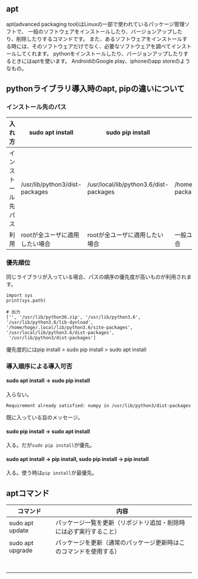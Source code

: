 ## apt
apt(advanced packaging tool)はLinuxの一部で使われているパッケージ管理ソフトで、
一般のソフトウェアをインストールしたり、バージョンアップしたり、削除したりするコマンドです。
また、あるソフトウェアをインストールする時には、そのソフトウェアだけでなく、必要なソフトウェアを調べてインストールしてくれます。
pythonをインストールしたり、バージョンアップしたりするときにはaptを使います。
AndroidのGoogle play、iphoneのapp storeのようなもの。


## pythonライブラリ導入時のapt, pipの違いについて

### インストール先のパス

|入れ方  |sudo apt install  |sudo pip install  |pip install  |
| - | - | - | - |
|インストール先パス  |/usr/lib/python3/dist-packages  |/usr/local/lib/python3.6/dist-packages  |/home/hoge/.local/lib/python3.6/site-packages/  |
|利用  |rootが全ユーザに適用したい場合  |rootが全ユーザに適用したい場合  |一般ユーザが自分の身を対象に使う場合  |

### 優先順位
同じライブラリが入っている場合、パスの順序の優先度が高いものが利用されます。
```
import sys
print(sys.path)
```
```
# 出力
['', '/usr/lib/python36.zip', '/usr/lib/python3.6', '/usr/lib/python3.6/lib-dynload', 
'/home/hoge/.local/lib/python3.6/site-packages', '/usr/local/lib/python3.6/dist-packages',
 '/usr/lib/python3/dist-packages']
```
優先度的にはpip install > sudo pip install > sudo apt install

### 導入順序による導入可否
#### sudo apt install → sudo pip install
入らない。

`Requirement already satisfied: numpy in /usr/lib/python3/dist-packages`

既に入っている旨のメッセージ。

#### sudo pip install → sudo apt install
入る。だが`sudo pip install`が優先。

#### sudo apt install → pip install, sudo pip install → pip install
入る。使う時は`pip install`が最優先。

## aptコマンド
|コマンド     |内容     | 
| --- | --- | 
|sudo apt update     |パッケージ一覧を更新（リポジトリ追加・削除時には必ず実行すること）     | 
|sudo apt upgrade     |パッケージを更新（通常のパッケージ更新時はこのコマンドを使用する）     | 
|     |     | 
|     |     | 
|     |     | 
|     |     | 
|     |     | 
|     |     | 
|     |     | 

